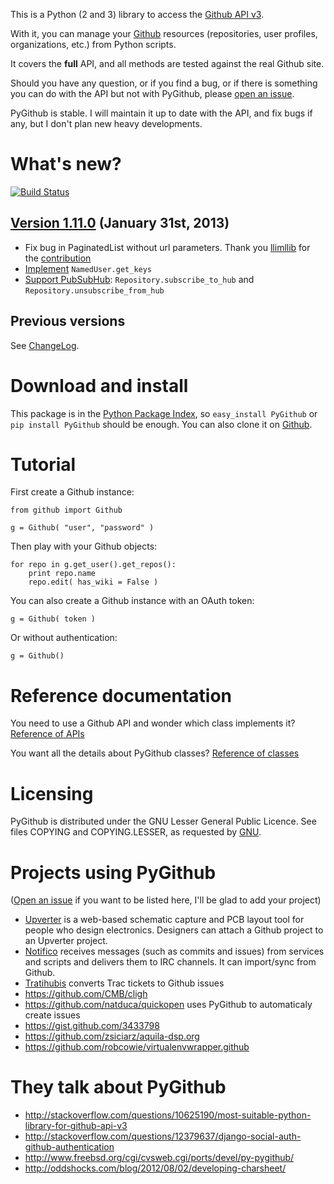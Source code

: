 This is a Python (2 and 3) library to access the [Github API v3](http://developer.github.com/v3).

With it, you can manage your [Github](http://github.com) resources (repositories, user profiles, organizations, etc.) from Python scripts.

It covers the **full** API, and all methods are tested against the real Github site.

Should you have any question, or if you find a bug, or if there is something you can do with the API but not with PyGithub, please [open an issue](https://github.com/jacquev6/PyGithub/issues).

PyGithub is stable. I will maintain it up to date with the API, and fix bugs if any, but I don't plan new heavy developments.

What's new?
===========

[![Build Status](https://travis-ci.org/jacquev6/PyGithub.png?branch=master)](https://travis-ci.org/jacquev6/PyGithub)

[Version 1.11.0](https://github.com/jacquev6/PyGithub/issues?milestone=19&state=closed) (January 31st, 2013)
------------------------------------------------------------------------------------------------------------

* Fix bug in PaginatedList without url parameters. Thank you [llimllib](https://github.com/llimllib) for the [contribution](https://github.com/jacquev6/PyGithub/pull/133)
* [Implement](https://github.com/jacquev6/PyGithub/issues/130) `NamedUser.get_keys`
* [Support PubSubHub](https://github.com/jacquev6/PyGithub/issues/129): `Repository.subscribe_to_hub` and `Repository.unsubscribe_from_hub`

Previous versions
-----------------

See [ChangeLog](https://github.com/jacquev6/PyGithub/blob/master/doc/ChangeLog.md).

Download and install
====================

This package is in the [Python Package Index](http://pypi.python.org/pypi/PyGithub), so `easy_install PyGithub` or `pip install PyGithub` should be enough.
You can also clone it on [Github](http://github.com/jacquev6/PyGithub).

Tutorial
========

First create a Github instance:

    from github import Github

    g = Github( "user", "password" )

Then play with your Github objects:

    for repo in g.get_user().get_repos():
        print repo.name
        repo.edit( has_wiki = False )

You can also create a Github instance with an OAuth token:

    g = Github( token )

Or without authentication:

    g = Github()

Reference documentation
=======================

You need to use a Github API and wonder which class implements it? [Reference of APIs](https://github.com/jacquev6/PyGithub/blob/master/doc/ReferenceOfApis.md)

You want all the details about PyGithub classes? [Reference of classes](https://github.com/jacquev6/PyGithub/blob/master/doc/ReferenceOfClasses.md)

Licensing
=========

PyGithub is distributed under the GNU Lesser General Public Licence.
See files COPYING and COPYING.LESSER, as requested by [GNU](http://www.gnu.org/licenses/gpl-howto.html).

Projects using PyGithub
=======================

([Open an issue](https://github.com/jacquev6/PyGithub/issues) if you want to be listed here, I'll be glad to add your project)

* [Upverter](https://upverter.com) is a web-based schematic capture and PCB layout tool for people who design electronics. Designers can attach a Github project to an Upverter project.
* [Notifico](http://n.tkte.ch) receives messages (such as commits and issues) from services and scripts and delivers them to IRC channels. It can import/sync from Github.
* [Tratihubis](http://pypi.python.org/pypi/tratihubis/) converts Trac tickets to Github issues
* https://github.com/CMB/cligh
* https://github.com/natduca/quickopen uses PyGithub to automaticaly create issues
* https://gist.github.com/3433798
* https://github.com/zsiciarz/aquila-dsp.org
* https://github.com/robcowie/virtualenvwrapper.github

They talk about PyGithub
========================

* http://stackoverflow.com/questions/10625190/most-suitable-python-library-for-github-api-v3
* http://stackoverflow.com/questions/12379637/django-social-auth-github-authentication
* http://www.freebsd.org/cgi/cvsweb.cgi/ports/devel/py-pygithub/
* http://oddshocks.com/blog/2012/08/02/developing-charsheet/
